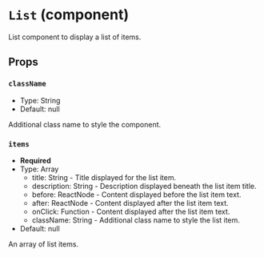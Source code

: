 `List` (component)
==================

List component to display a list of items.

Props
-----

### `className`

- Type: String
- Default: null

Additional class name to style the component.

### `items`

- **Required**
- Type: Array
  - title: String - Title displayed for the list item.
  - description: String - Description displayed beneath the list item title.
  - before: ReactNode - Content displayed before the list item text.
  - after: ReactNode - Content displayed after the list item text.
  - onClick: Function - Content displayed after the list item text.
  - className: String - Additional class name to style the list item.
- Default: null

An array of list items.

